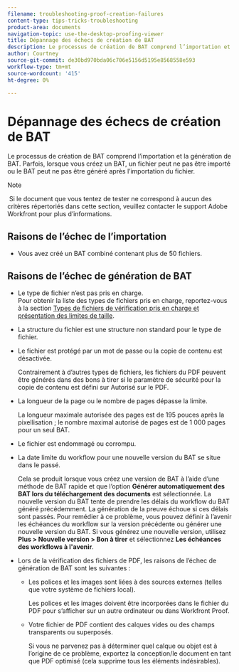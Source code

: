 ```yaml
---
filename: troubleshooting-proof-creation-failures
content-type: tips-tricks-troubleshooting
product-area: documents
navigation-topic: use-the-desktop-proofing-viewer
title: Dépannage des échecs de création de BAT
description: Le processus de création de BAT comprend l’importation et la génération de BAT. Parfois, lorsque vous créez un BAT, un fichier peut ne pas être importé ou le BAT peut ne pas être généré après l’importation du fichier.
author: Courtney
source-git-commit: de30bd970bda06c706e5156d5195e8568558e593
workflow-type: tm+mt
source-wordcount: '415'
ht-degree: 0%

---
```



# Dépannage des échecs de création de BAT

Le processus de création de BAT comprend l’importation et la génération de BAT. Parfois, lorsque vous créez un BAT, un fichier peut ne pas être importé ou le BAT peut ne pas être généré après l’importation du fichier.

>[!NOTE]
>
> Si le document que vous tentez de tester ne correspond à aucun des critères répertoriés dans cette section, veuillez contacter le support Adobe Workfront pour plus d’informations.

## Raisons de l’échec de l’importation

* Vous avez créé un BAT combiné contenant plus de 50 fichiers.

## Raisons de l’échec de génération de BAT

* Le type de fichier n’est pas pris en charge.\
  Pour obtenir la liste des types de fichiers pris en charge, reportez-vous à la section [ Types de fichiers de vérification pris en charge et présentation des limites de taille](../../../review-and-approve-work/proofing/proofing-overview/supported-proofing-file-types.md).

* La structure du fichier est une structure non standard pour le type de fichier.
* Le fichier est protégé par un mot de passe ou la copie de contenu est désactivée.

  Contrairement à d’autres types de fichiers, les fichiers du PDF peuvent être générés dans des bons à tirer si le paramètre de sécurité pour la copie de contenu est défini sur Autorisé sur le PDF.

* La longueur de la page ou le nombre de pages dépasse la limite.

  La longueur maximale autorisée des pages est de 195 pouces après la pixellisation ; le nombre maximal autorisé de pages est de 1 000 pages pour un seul BAT.

* Le fichier est endommagé ou corrompu.
* La date limite du workflow pour une nouvelle version du BAT se situe dans le passé.

  Cela se produit lorsque vous créez une version de BAT à l’aide d’une méthode de BAT rapide et que l’option **Générer automatiquement des BAT lors du téléchargement des documents** est sélectionnée. La nouvelle version du BAT tente de prendre les délais du workflow du BAT généré précédemment. La génération de la preuve échoue si ces délais sont passés. Pour remédier à ce problème, vous pouvez définir à l’avenir les échéances du workflow sur la version précédente ou générer une nouvelle version du BAT. Si vous générez une nouvelle version, utilisez **Plus > Nouvelle version > Bon à tirer** et sélectionnez **Les échéances des workflows à l&#39;avenir**.

* Lors de la vérification des fichiers de PDF, les raisons de l’échec de génération de BAT sont les suivantes :

   * Les polices et les images sont liées à des sources externes (telles que votre système de fichiers local).

     Les polices et les images doivent être incorporées dans le fichier du PDF pour s’afficher sur un autre ordinateur ou dans Workfront Proof.

   * Votre fichier de PDF contient des calques vides ou des champs transparents ou superposés.

     Si vous ne parvenez pas à déterminer quel calque ou objet est à l’origine de ce problème, exportez la conception/le document en tant que PDF optimisé (cela supprime tous les éléments indésirables).

